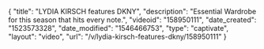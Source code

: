 {
    "title": "LYDIA KIRSCH features DKNY",
    "description": "Essential Wardrobe for this season that hits every note.",
    "videoid": "158950111",
    "date_created": "1523573328",
    "date_modified": "1546466753",
    "type": "captivate",
    "layout": "video",
    "url": "\/v\/lydia-kirsch-features-dkny\/158950111"
}